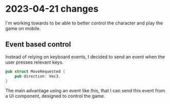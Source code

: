 # 2023-04-21 changes

I'm working towards to be able to better control the character and play the game on mobile.

## Event based control

Instead of relying on keyboard events,
I decided to send an event when the user presses relevant keys.

```rust
pub struct MoveRequested {
    pub direction: Vec3,
}
```

The main advantage using an event like this, that I can send this event
from a UI component, designed to control the game.

